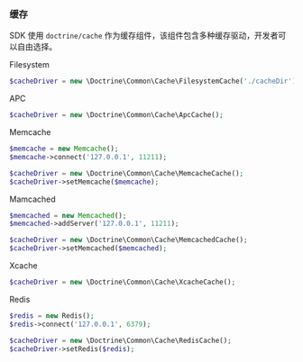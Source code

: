 ### 缓存

SDK 使用 ``doctrine/cache`` 作为缓存组件，该组件包含多种缓存驱动，开发者可以自由选择。

Filesystem

```php
$cacheDriver = new \Doctrine\Common\Cache\FilesystemCache('./cacheDir');
```

APC

```php
$cacheDriver = new \Doctrine\Common\Cache\ApcCache();
```

Memcache

```php
$memcache = new Memcache();
$memcache->connect('127.0.0.1', 11211);

$cacheDriver = new \Doctrine\Common\Cache\MemcacheCache();
$cacheDriver->setMemcache($memcache);
```

Mamcached

```php
$memcached = new Memcached();
$memcached->addServer('127.0.0.1', 11211);

$cacheDriver = new \Doctrine\Common\Cache\MemcachedCache();
$cacheDriver->setMemcached($memcached);
```

Xcache

```php
$cacheDriver = new \Doctrine\Common\Cache\XcacheCache();
```

Redis

```php
$redis = new Redis();
$redis->connect('127.0.0.1', 6379);

$cacheDriver = new \Doctrine\Common\Cache\RedisCache();
$cacheDriver->setRedis($redis);
```
